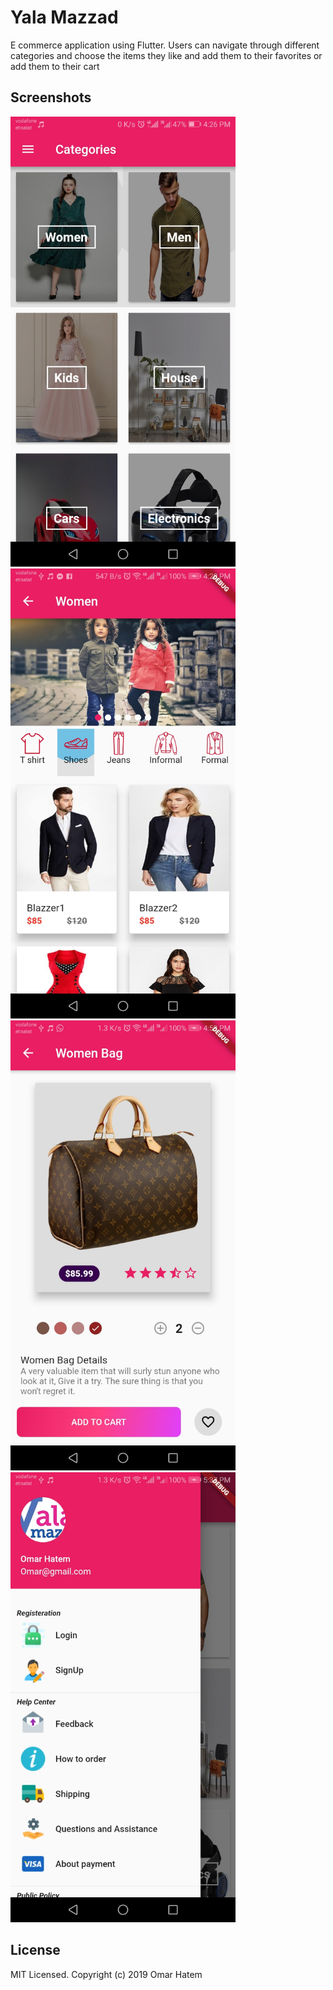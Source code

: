 # Yala Mazzad

E commerce application using Flutter.
Users can navigate through different categories and choose the items they like and add them to their favorites or add them to their cart

## Screenshots

<img src="screenshots/categories.jpg" height="720px" >  <img src="screenshots/items.jpg" height="720px" >  <img src="screenshots/itemDetails.jpg" height="720px" >  <img src="screenshots/drawer.jpg" height="720px" >  


## License

MIT Licensed. Copyright (c) 2019 Omar Hatem
